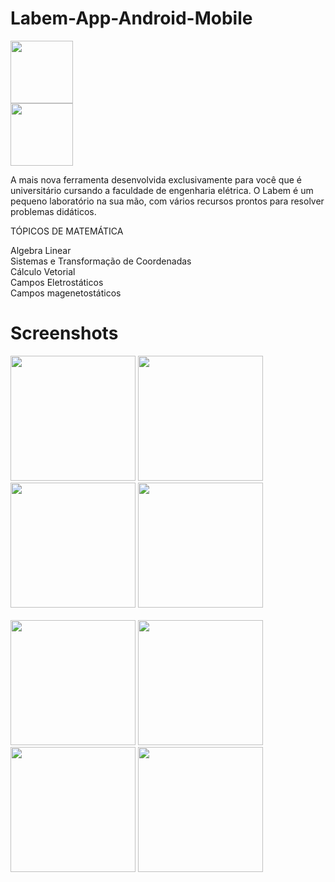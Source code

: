 # Labem-App-Android-Mobile
<a href="https://www.mozilla.org/MPL/2.0/"><img src="http://img.shields.io/badge/license-MPLv2-blue.svg?style=flat-square" width="100px"></a> <br>
<a href="https://play.google.com/store/apps/details?id=com.geroncio.labem"><img src="https://user-images.githubusercontent.com/54155091/207355849-8624bdca-4917-4623-909e-65648d2ab5d0.png" width="100px"></a>


A mais nova ferramenta desenvolvida exclusivamente para você que é universitário cursando a faculdade de engenharia elétrica. O Labem é um pequeno laboratório na sua mão, com vários recursos prontos para resolver problemas didáticos.

TÓPICOS DE MATEMÁTICA

Algebra Linear<br>
Sistemas e Transformação de Coordenadas<br>
Cálculo Vetorial<br>
Campos Eletrostáticos<br>
Campos magenetostáticos

# Screenshots

<div style="container: flex;">
  <img src="https://user-images.githubusercontent.com/54155091/207356166-cac3860d-1d07-477e-9c4d-d44da4e5fff5.jpg" width="200px"/>
  <img src="https://user-images.githubusercontent.com/54155091/207356572-f21cd730-0931-4616-ba0f-6d17f52e6d33.jpg" width="200px"/>
  <img src="https://user-images.githubusercontent.com/54155091/207356684-30ba0191-c424-432e-bdeb-d2c36f844d63.jpg" width="200px"/>
  <img src="https://user-images.githubusercontent.com/54155091/207356932-5e074be3-deb7-4310-ba2c-af8026d97881.jpg" width="200px"/>
</div>

<br>

<div style="container: flex;">
  <img src="https://user-images.githubusercontent.com/54155091/207357250-8d42a474-84d1-41d4-be34-e66d8969584d.jpg" width="200px"/>
  <img src="https://user-images.githubusercontent.com/54155091/207357357-2753de36-8d14-414b-8534-331ce6d970a2.jpg" width="200px"/>
  <img src="https://user-images.githubusercontent.com/54155091/207357450-f1f8b099-6481-4ff5-a171-c978e9217f9d.jpg" width="200px"/>
  <img src="https://user-images.githubusercontent.com/54155091/207357608-45ae6d08-48b6-4ed6-956a-3fae0137c89f.jpg" width="200px"/>
</div>





